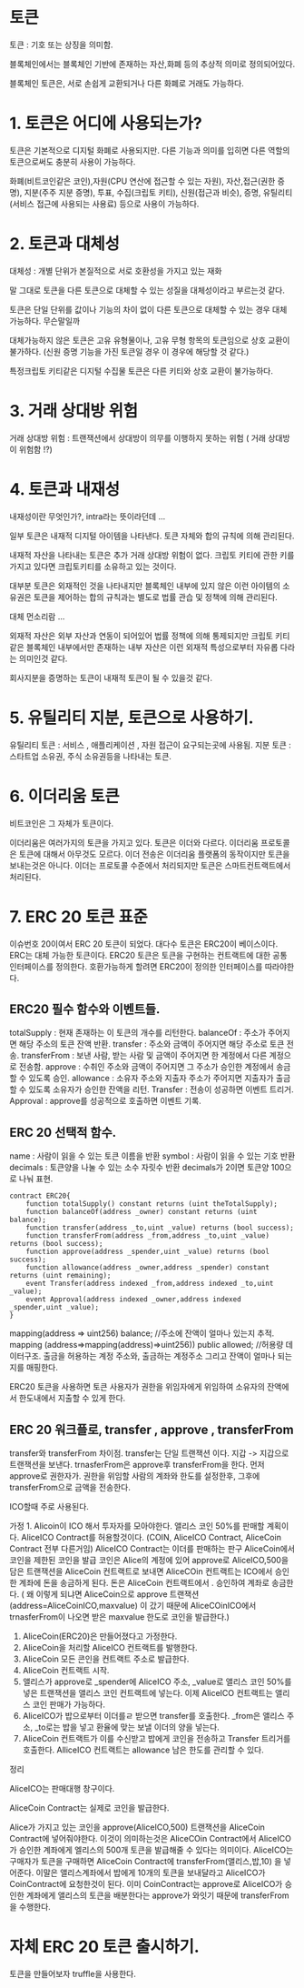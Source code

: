 # 토큰

토큰 : 기호 또는 상징을 의미함.

블록체인에서는 블록체인 기반에 존재하는 자산,화폐 등의 추상적 의미로 정의되어있다.

블록체인 토큰은, 서로 손쉽게 교환되거나 다른 화폐로 거래도 가능하다.

# 1. 토큰은 어디에 사용되는가?
토큰은 기본적으로 디지털 화폐로 사용되지만. 다른 기능과 의미를 입히면 다른 역할의 토큰으로써도 충분히 사용이 가능하다.

화폐(비트코인같은 코인),자원(CPU 연산에 접근할 수 있는 자원),
자산,접근(권한 증명),
지분(주주 지분 증명),
투표,
수집(크립토 키티),
신원(접근과 비슷),
증명,
유틸리티(서비스 접근에 사용되는 사용료) 등으로 사용이 가능하다.

# 2. 토큰과 대체성
대체성 : 개별 단위가 본질적으로 서로 호환성을 가지고 있는 재화

말 그대로 토큰을 다른 토큰으로 대체할 수 있는 성질을 대체성이라고 부르는것 같다.

토큰은 단일 단위를 값이나 기능의 차이 없이 다른 토큰으로 대체할 수 있는 경우 대체 가능하다. 무슨말일까

대체가능하지 않은 토큰은 고유 유형물이나, 고유 무형 항목의 토큰임으로 상호 교환이 불가하다. (신원 증명 기능을 가진 토큰일 경우 이 경우에 해당할 것 같다.)

특정크립토 키티같은 디지털 수집물 토큰은 다른 키티와 상호 교환이 불가능하다.


# 3. 거래 상대방 위험

거래 상대방 위험 : 트랜잭션에서 상대방이 의무를 이행하지 못하는 위험 ( 거래 상대방이 위험함 !?)

# 4. 토큰과 내재성

내재성이란 무엇인가?, intra라는 뜻이라던데 ...

일부 토큰은 내재적 디지털 아이템을 나타낸다. 토큰 자체와 합의 규칙에 의해 관리된다.

내재적 자산을 나타내는 토큰은 추가 거래 상대방 위험이 없다. 크립토 키티에 관한 키를 가지고 있다면 크립토키티를 소유하고 있는 것이다.

대부분 토큰은 외재적인 것을 나타내지만 블록체인 내부에 있지 않은 이런 아이템의 소유권은 토큰을 제어하는 합의 규칙과는 별도로 법률 관습 및 정책에 의해 관리된다.

대체 먼소리람 ...

외재적 자산은 외부 자산과 연동이 되어있어 법률 정책에 의해 통제되지만 크립토 키티같은 블록체인 내부에서만 존재하는 내부 자산은 이런 외재적 특성으로부터 자유롭 다라는 의미인것 같다.

회사지분을 증명하는 토큰이 내재적 토큰이 될 수 있을것 같다.

# 5. 유틸리티 지분, 토큰으로 사용하기.

유틸리티 토큰 : 서비스 , 애플리케이션 , 자원 접근이 요구되는곳에 사용됨. 
지분 토큰 : 스타트업 소유권, 주식 소유권등을 나타내는 토큰.

# 6. 이더리움 토큰

비트코인은 그 자체가 토큰이다.

이더리움은 여러가지의 토큰을 가지고 있다.  토큰은 이더와 다르다. 이더리움 프로토콜은 토큰에 대해서 아무것도 모르다. 이더 전송은 이더리움 플랫폼의 동작이지만
토큰을 보내는것은 아니다. 이더는 프로토콜 수준에서 처리되지만 토큰은 스마트컨트랙트에서 처리된다.

# 7. ERC 20 토큰 표준

이슈번호 20이여서 ERC 20 토큰이 되었다.
대다수 토큰은 ERC20이 베이스이다.
ERC는 대체 가능한 토큰이다. 
ERC20 토큰은 토큰을 구현하는 컨트랙트에 대한 공통 인터페이스를 정의한다. 호환가능하게 할려면 ERC20이 정의한 인터페이스를 따라야한다. 

## ERC20 필수 함수와 이벤트들.

totalSupply : 현재 존재하는 이 토큰의 개수를 리턴한다.
balanceOf : 주소가 주어지면 해당 주소의 토큰 잔액 반환.
transfer : 주소와 금액이 주어지면 해당 주소로 토큰 전송.
transferFrom : 보낸 사람, 받는 사람 및 금액이 주어지면 한 계정에서 다른 계정으로 전송함.
approve : 수취인 주소와 금액이 주어지면 그 주소가 승인한 계정에서 송금할 수 있도록 승인.
allowance : 소유자 주소와 지출자 주소가 주어지면 지출자가 출금할 수 있도록 소유자가 승인한 잔액을 리턴.
Transfer : 전송이 성공하면 이벤트 트리거.
Approval : approve를 성공적으로 호출하면 이벤트 기록.

## ERC 20 선택적 함수.
name : 사람이 읽을 수 있는 토큰 이름을 반환
symbol : 사람이 읽을 수 있는 기호 반환
decimals : 토큰양을 나눌 수 있는 소수 자릿수 반환  decimals가 2이면 토큰양 100으로 나눠 표현.

```solidity
contract ERC20{
    function totalSupply() constant returns (uint theTotalSupply);
    function balanceOf(address _owner) constant returns (uint balance);
    function transfer(address _to,uint _value) returns (bool success);
    function transferFrom(address _from,address _to,uint _value) returns (bool success);
    function approve(address _spender,uint _value) returns (bool success);
    function allowance(address _owner,address _spender) constant returns (uint remaining);
    event Transfer(address indexed _from,address indexed _to,uint _value);
    event Approval(address indexed _owner,address indexed _spender,uint _value);
}
```

mapping(address => uint256) balance; //주소에 잔액이 얼마나 있는지 추적.
mapping (address=>mapping(address)=>uint256)) public allowed; //허용량 데이터구조. 출금을 허용하는 계정 주소와, 출금하는 계정주소 그리고 잔액이 얼마나 되는지를 매핑한다.

ERC20 토큰을 사용하면 토큰 사용자가 권한을 위임자에게 위임하여 소유자의 잔액에서 한도내에서 지출할 수 있게 한다.

## ERC 20 워크플로, transfer , approve , transferFrom

transfer와 transferFrom 차이점. transfer는 단일 트랜잭션 이다. 지갑 -> 지갑으로 트랜잭션을 보낸다.
trnasferFrom은 approve후 transferFrom을 한다.
먼저 approve로 권한자가. 권한을 위임할 사람의 계좌와 한도를 설정한후, 그후에 transferFrom으로 금액을 전송한다.

ICO할때 주로 사용된다. 

가정 1. Alicoin이 ICO 해서 투자자를 모아야한다. 앨리스 코인 50%를 판매할 계획이다. AliceICO Contract를 허용할것이다.
(COIN, AliceICO Contract, AliceCoin Contract 전부 다른거임)
AliceICO Contract는 이더를 판매하는 판구
AliceCoin에서 코인을 제한된 코인을 발급
코인은 Alice의 계정에 있어 approve로 AliceICO,500을 담은 트랜잭션을 AliceCoin 컨트랙트로 보내면
AliceCOin 컨트랙트는 ICO에서 승인한 계좌에 돈을 송금하게 된다.
돈은 AliceCoin 컨트랙트에서 . 승인하여 계좌로 송금한다.
( 왜 이렇게 되냐면 AliceCoin으로 approve 트랜잭션 (address=AliceCoinICO,maxvalue) 이 갔기 때문에 AliceCOinICO에서 trnasferFrom이 나오면 받은 maxvalue 한도로 코인을 발급한다.)

1. AliceCoin(ERC20)은 만들어졌다고 가정한다.
2. AliceCoin을 처리할 AliceICO 컨트랙트를 발행한다.
3. AliceCoin 모든 콘인을 컨트랙트 주소로 발급한다.
4. AliceCoin 컨트랙트 시작.
5. 앨리스가 approve로 _spender에 AliceICO 주소, _value로 앨리스 코인 50%를 넣은 트랜잭션을 앨리스 코인 컨트랙트에 넣는다. 이제 AliceICO 컨트랙트는 앨리스 코인 판매가 가능하다.
6. AliceICO가 밥으로부터 이더를ㄹ 받으면 transfer를 호출한다. _from은 앨리스 주소, _to로는 밥을 넣고 환율에 맞는 보낼 이더의 양을 넣는다.
7. AliceCoin 컨트랙트가 이를 수신받고 밥에게 코인을 전송하고 Transfer 트리거를 호출한다. 
AlliceICO 컨트랙트는 allowance 남은 한도를 관리할 수 있다.

정리 

AliceICO는 판매대행 창구이다.

AliceCoin Contract는 실제로 코인을 발급한다.

Alice가 가지고 있는 코인을 approve(AliceICO,500) 트랜잭션을 AliceCoin Contract에 넣어줘야한다. 이것이 의미하는것은 AliceCOin Contract에서 AliceICO 가 승인한 계좌에게 엘리스의 500개 토큰을 발급해줄 수 있다는 의미이다.
AliceICO는 구매자가 토큰을 구매하면 AliceCoin Contract에 transferFrom(앨리스,밥,10) 을 넣어준다. 이말은 앨리스계좌에서 밥에게 10개의 토큰을 보내달라고 AliceICO가 CoinContract에 요청한것이 된다.
이미 CoinContract는 approve로 AliceICO가 승인한 계좌에게 앨리스의 토큰을 배분한다는 approve가 와잇기 때문에 transferFrom을 수행한다.


# 자체 ERC 20 토큰 출시하기.
토큰을 만들어보자 truffle을 사용한다.
